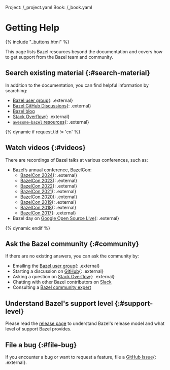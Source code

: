 Project: /_project.yaml
Book: /_book.yaml

# Getting Help

{% include "_buttons.html" %}

This page lists Bazel resources beyond the documentation and covers how to get
support from the Bazel team and community.

## Search existing material {:#search-material}

In addition to the documentation, you can find helpful information by searching:

* [Bazel user group](https://groups.google.com/g/bazel-discuss){: .external}
* [Bazel GitHub Discussions](https://github.com/bazelbuild/bazel/discussions){: .external}
* [Bazel blog](https://blog.bazel.build/)
* [Stack Overflow](https://stackoverflow.com/questions/tagged/bazel){: .external}
* [`awesome-bazel` resources](https://github.com/jin/awesome-bazel){: .external}

{% dynamic if request.tld != 'cn' %}
## Watch videos {:#videos}

There are recordings of Bazel talks at various conferences, such as:

* Bazel’s annual conference, BazelCon:
  * [BazelCon 2024](https://www.youtube.com/playlist?list=PLbzoR-pLrL6ptKfAQNZ5RS4HMdmeilBcw){: .external}
  * [BazelCon 2023](https://www.youtube.com/playlist?list=PLxNYxgaZ8Rsefrwb_ySGRi_bvQejpO_Tj){: .external}
  * [BazelCon 2022](https://youtube.com/playlist?list=PLxNYxgaZ8RsdH4GCIZ69dzxQCOPyuNlpF){: .external}
  * [BazelCon 2021](https://www.youtube.com/playlist?list=PLxNYxgaZ8Rsc3auKhtfIB4qXAYf7whEux){: .external}
  * [BazelCon 2020](https://www.youtube.com/playlist?list=PLxNYxgaZ8RseRybXNbopHRv6-wGmFr04n){: .external}
  * [BazelCon 2019](https://youtu.be/eymphDN7No4?t=PLxNYxgaZ8Rsf-7g43Z8LyXct9ax6egdSj){: .external}
  * [BazelCon 2018](https://youtu.be/DVYRg6b2UBo?t=PLxNYxgaZ8Rsd3Nmvl1W1B4I6nK1674ezp){: .external}
  * [BazelCon 2017](https://youtu.be/3eFllvz8_0k?t=PLxNYxgaZ8RseY0KmkXQSt0StE71E7yizG){: .external}
* Bazel day on [Google Open Source Live](https://opensourcelive.withgoogle.com/events/bazel){: .external}

{% dynamic endif %}

## Ask the Bazel community {:#community}

If there are no existing answers, you can ask the community by:

* Emailing the [Bazel user group](https://groups.google.com/g/bazel-discuss){: .external}
* Starting a discussion on [GitHub](https://github.com/bazelbuild/bazel/discussions){: .external}
* Asking a question on [Stack Overflow](https://stackoverflow.com/questions/tagged/bazel){: .external}
* Chatting with other Bazel contributors on [Slack](https://slack.bazel.build/)
* Consulting a [Bazel community expert](/community/experts)

## Understand Bazel's support level {:#support-level}

Please read the [release page](/release) to understand Bazel's release model and
what level of support Bazel provides.

## File a bug {:#file-bug}

If you encounter a bug or want to request a feature, file a [GitHub
Issue](https://github.com/bazelbuild/bazel/issues){: .external}.
